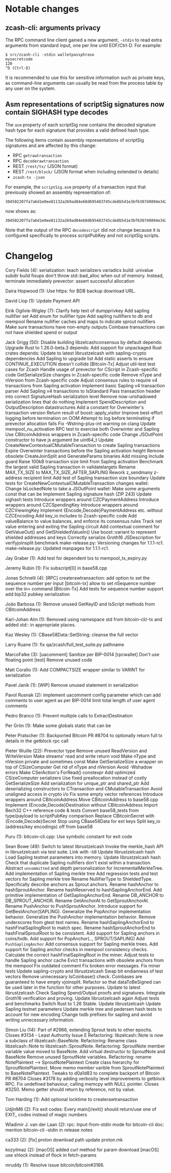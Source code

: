 Notable changes
===============

zcash-cli: arguments privacy
----------------------------

The RPC command line client gained a new argument, `-stdin`
to read extra arguments from standard input, one per line until EOF/Ctrl-D.
For example:

    $ src/zcash-cli -stdin walletpassphrase
    mysecretcode
    120
    ^D (Ctrl-D)

It is recommended to use this for sensitive information such as private keys, as
command-line arguments can usually be read from the process table by any user on
the system.

Asm representations of scriptSig signatures now contain SIGHASH type decodes
----------------------------------------------------------------------------

The `asm` property of each scriptSig now contains the decoded signature hash
type for each signature that provides a valid defined hash type.

The following items contain assembly representations of scriptSig signatures
and are affected by this change:

- RPC `getrawtransaction`
- RPC `decoderawtransaction`
- REST `/rest/tx/` (JSON format)
- REST `/rest/block/` (JSON format when including extended tx details)
- `zcash-tx -json`

For example, the `scriptSig.asm` property of a transaction input that
previously showed an assembly representation of:

    304502207fa7a6d1e0ee81132a269ad84e68d695483745cde8b541e3bf630749894e342a022100c1f7ab20e13e22fb95281a870f3dcf38d782e53023ee313d741ad0cfbc0c509001

now shows as:

    304502207fa7a6d1e0ee81132a269ad84e68d695483745cde8b541e3bf630749894e342a022100c1f7ab20e13e22fb95281a870f3dcf38d782e53023ee313d741ad0cfbc0c5090[ALL]

Note that the output of the RPC `decodescript` did not change because it is
configured specifically to process scriptPubKey and not scriptSig scripts.

Changelog
=========

Cory Fields (4):
      serialization: teach serializers variadics
      build: univalue subdir build fixups
      don't throw std::bad_alloc when out of memory. Instead, terminate immediately
      prevector: assert successful allocation

Daira Hopwood (1):
      Use https: for BDB backup download URL.

David Llop (1):
      Update Payment API

Eirik Ogilvie-Wigley (7):
      Clarify help text of dumpprivkey
      Add sapling nullifier set
      Add enum for nullifier type
      Add sapling nullifiers to db and mempool
      Rename nullifier caches and maps to indicate sprout nullifiers
      Make sure transactions have non-empty outputs
      Coinbase transactions can not have shielded spend or output

Jack Grigg (50):
      Disable building libzelcashconsensus by default
      depends: Upgrade Rust to 1.26.0-beta.3
      depends: Add support for unpackaged Rust crates
      depends: Update to latest librustzelcash with sapling-crypto dependencies
      Add Sapling to upgrade list
      Add static asserts to ensure CONTINUE_EXECUTION doesn't collide
      [Bitcoin-Tx] Adjust util-test test cases for Zcash
      Handle usage of prevector for CScript in Zcash-specific code
      GetSerializeSize changes in Zcash-specific code
      Remove nType and nVersion from Zcash-specific code
      Adjust consensus rules to require v4 transactions from Sapling activation
      Implement basic Sapling v4 transaction parser
      Add Sapling v4 transactions to IsStandard
      Pass transaction header into correct SignatureHash serialization level
      Remove now-unshadowed serialization lines that do nothing
      Implement SpendDescription and OutputDescription datastructures
      Add a constant for Overwinter's transaction version
      Return result of boost::apply_visitor
      Improve best-effort logging before termination on OOM
      Attempt to log before terminating if prevector allocation fails
      Fix -Wstring-plus-int warning on clang
      Update mempool_nu_activation RPC test to exercise both Overwinter and Sapling
      Use CBitcoinAddress wrappers in Zcash-specific code
      Change JSOutPoint constructor to have js argument be uint64_t
      Update CreateNewContextualCMutableTransaction to create Sapling transactions
      Expire Overwinter transactions before the Sapling activation height
      Remove obsolete CreateJoinSplit and GenerateParams binaries
      Add missing include guard
      Raise 100kB transaction size limit from Sapling activation
      Benchmark the largest valid Sapling transaction in validatelargetx
      Rename MAX_TX_SIZE to MAX_TX_SIZE_AFTER_SAPLING
      Rework z_sendmany z-address recipient limit
      Add test of Sapling transaction size boundary
      Update tests for CreateNewContextualCMutableTransaction changes
      wallet: Change IsLockedNote to take a JSOutPoint
      wallet: Make some arguments const that can be
      Implement Sapling signature hash (ZIP 243)
      Update sighash tests
      Introduce wrappers around CZCPaymentAddress
      Introduce wrappers around CZCSpendingKey
      Introduce wrappers around CZCViewingKey
      Implement {Encode,Decode}PaymentAddress etc. without CZCEncoding
      Add key_io includes to Zcash-specific code
      Add valueBalance to value balances, and enforce its consensus rules
      Track net value entering and exiting the Sapling circuit
      Add contextual comment for GetValueOut() and GetShieldedValueIn()
      Use boost::variant to represent shielded addresses and keys
      Correctly serialize Groth16 JSDescription for verifyjoinsplit benchmark
      make-release.py: Versioning changes for 1.1.1-rc1.
      make-release.py: Updated manpages for 1.1.1-rc1.

Jay Graber (1):
      Add test for dependent txs to mempool_tx_expiry.py

Jeremy Rubin (1):
      Fix subscript[0] in base58.cpp

Jonas Schnelli (4):
      [RPC] createrawtransaction: add option to set the sequence number per input
      [bitcoin-tx] allow to set nSequence number over the in= command
      [Bitcoin-Tx] Add tests for sequence number support
      add bip32 pubkey serialization

João Barbosa (1):
      Remove unused GetKeyID and IsScript methods from CBitcoinAddress

Karl-Johan Alm (1):
      Removed using namespace std from bitcoin-cli/-tx and added std:: in appropriate places.

Kaz Wesley (1):
      CBase58Data::SetString: cleanse the full vector

Larry Ruane (1):
      fix qa/zcash/full_test_suite.py pathname

MarcoFalke (3):
      [uacomment] Sanitize per BIP-0014
      [rpcwallet] Don't use floating point
      [test] Remove unused code

Matt Corallo (1):
      Add COMPACTSIZE wrapper similar to VARINT for serialization

Pavel Janík (1):
      [WIP] Remove unused statement in serialization

Pavol Rusnak (2):
      implement uacomment config parameter     which can add comments to user agent as per BIP-0014
      limit total length of user agent comments

Pedro Branco (1):
      Prevent multiple calls to ExtractDestination

Per Grön (1):
      Make some globals static that can be

Peter Pratscher (1):
      Backported Bitcoin PR #8704 to optionally return full tx details in the getblock rpc call

Pieter Wuille (22):
      Prevector type
      Remove unused ReadVersion and WriteVersion
      Make streams' read and write return void
      Make nType and nVersion private and sometimes const
      Make GetSerializeSize a wrapper on top of CSizeComputer
      Get rid of nType and nVersion
      Avoid -Wshadow errors
      Make CSerAction's ForRead() constexpr
      Add optimized CSizeComputer serializers
      Use fixed preallocation instead of costly GetSerializeSize
      Add serialization for unique_ptr and shared_ptr
      Add deserializing constructors to CTransaction and CMutableTransaction
      Avoid unaligned access in crypto i/o
      Fix some empty vector references
      Introduce wrappers around CBitcoinAddress
      Move CBitcoinAddress to base58.cpp
      Implement {Encode,Decode}Destination without CBitcoinAddress
      Import Bech32 C++ reference code & tests
      Convert base58_tests from type/payload to scriptPubKey comparison
      Replace CBitcoinSecret with {Encode,Decode}Secret
      Stop using CBase58Data for ext keys
      Split key_io (address/key encodings) off from base58

Puru (1):
      bitcoin-cli.cpp: Use symbolic constant for exit code

Sean Bowe (49):
      Switch to latest librustzelcash
      Invoke the merkle_hash API in librustzelcash via test suite.
      Link with -ldl
      Update librustzelcash hash
      Load Sapling testnet parameters into memory.
      Update librustzelcash hash
      Check that duplicate Sapling nullifiers don't exist within a transaction.
      Abstract `uncommitted` and depth personalization for IncrementalMerkleTree.
      Add implementation of Sapling merkle tree
      Add regression tests and test vectors for Sapling merkle tree
      Rename NullifierType to ShieldedType.
      Specifically describe anchors as Sprout anchors.
      Rename hashAnchor to hashSproutAnchor.
      Rename hashReserved to hashSaplingAnchorEnd.
      Add primitive implementation of GetSaplingAnchorEnd.
      Rename DB_ANCHOR to DB_SPROUT_ANCHOR.
      Rename GetAnchorAt to GetSproutAnchorAt.
      Rename PushAnchor to PushSproutAnchor.
      Introduce support for GetBestAnchor(SAPLING).
      Generalize the PopAnchor implementation behavior.
      Generalize the PushAnchor implementation behavior.
      Remove underscores from gtest test names.
      Rename hashSaplingAnchorEnd to hashFinalSaplingRoot to match spec.
      Rename hashSproutAnchorEnd to hashFinalSproutRoot to be consistent.
      Add support for Sapling anchors in coins/txdb.
      Add support for PopAnchor(.., SPROUT/SAPLING)
      Add `PushSaplingAnchor`
      Add consensus support for Sapling merkle trees.
      Add support for Sapling anchor checks in mempool consistency checks.
      Calculate the correct hashFinalSaplingRoot in the miner.
      Adjust tests to handle Sapling anchor cache
      Evict transactions with obsolete anchors from the mempool
      Fix outdated comment
      Fix broken error messages.
      Fix miner tests
      Update sapling-crypto and librustzelcash
      Swap bit endianness of test vectors
      Remove unnecessary IsCoinbase() check. Coinbases are guaranteed to have empty vjoinsplit.
      Refactor so that dataToBeSigned can be used later in the function for other purposes.
      Update to latest librustzelcash
      Check Sapling Spend/Output proofs and signatures.
      Integrate Groth16 verification and proving.
      Update librustzelcash again
      Adjust tests and benchmarks
      Switch Rust to 1.26 Stable.
      Update librustzelcash
      Update Sapling testnet parameters
      Update merkle tree and pedersen hash tests to account for new encoding
      Change txdb prefixes for sapling and avoid writing unnecessary information.

Simon Liu (14):
      Part of #2966, extending Sprout tests to other epochs.
      Closes #3134 - Least Authority Issue E
      Refactoring: libzelcash::Note is now a subclass of libzelcash::BaseNote.
      Refactoring: Rename class libzelcash::Note to libzelcash::SproutNote.
      Refactoring: SproutNote member variable value moved to BaseNote.
      Add virtual destructor to SproutNote and BaseNote
      Remove unused SproutNote variables.
      Refactoring: rename NotePlaintext --> SproutNotePlaintext
      Create class hierarchy for SproutNotePlaintext.
      Move memo member varible from SproutNotePlaintext to BaseNotePlaintext.
      Tweaks to d0a1d83 to complete backport of Bitcoin PR #8704
      Closes #3178 by adding verbosity level improvements to getblock RPC.
      Fix undefined behaviour, calling memcpy with NULL pointer.
      Closes #3250. Memo getter should return by reference, not by value.

Tom Harding (1):
      Add optional locktime to createrawtransaction

UdjinM6 (2):
      Fix exit codes:
      Every main()/exit() should return/use one of EXIT_ codes instead of magic numbers

Wladimir J. van der Laan (2):
      rpc: Input-from-stdin mode for bitcoin-cli
      doc: mention bitcoin-cli -stdin in release notes

ca333 (2):
      [fix] proton download path
      update proton.mk

kozyilmaz (2):
      [macOS] added curl method for param download
      [macOS] use shlock instead of flock in fetch-params

mruddy (1):
      Resolve issue bitcoin/bitcoin#3166.

